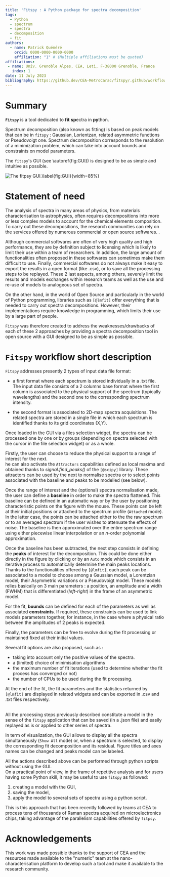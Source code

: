 ```yaml
---
title: 'Fitspy : A Python package for spectra decomposition'
tags:
  - Python
  - spectrum
  - spectra	
  - decomposition
  - fit
authors:
  - name: Patrick Quéméré
    orcid: 0000-0000-0000-0000
    affiliation: "1" # (Multiple affiliations must be quoted)
affiliations:
 - name: Univ. Grenoble Alpes, CEA, Leti, F-38000 Grenoble, France
   index: 1
date: 11 July 2023
bibliography: https://github.dev/CEA-MetroCarac/fitspy/.github/workflows/paper.bib
---
```


# Summary

**`Fitspy`** is a tool dedicated to **fit** **sp**ectra in **py**thon.

Spectrum decomposition (also known as fitting) is based on peak models that can be in `fitspy` : Gaussian, Lorientzan, related asymmetric functions or Pseudovoigt one. Spectrum decomposition corresponds to the resolution of a minimization problem, 
which can take into account bounds and constraints on model parameters.

The `fitspy`'s GUI (see \autoref{fig:GUI}) is designed to be as simple and intuitive as possible.

![The `fitpsy` GUI.\label{fig:GUI}](https://cea-metrocarac.github.io/fitspy/fitspy.png){width=85%}

# Statement of need

The analysis of spectra in many areas of physics, from materials characterisation to astrophysics, often requires decompositions
into more or less complex models to account for the chemical elements composition.
To carry out these decompositions, the research communities can rely on the services offered by numerous commercial or open source softwares. .

Although commercial softwares are often of very high quality and high performance, they are by definition subject to licensing
which is likely to limit their use within a team of researchers. 
In addition, the large amount of functionalities often proposed in these softwares can sometimes make them difficult to use.
Finally, commercial softwares do not always make it easy to export the results in a open format (like .csv), 
or to save all the processing steps to be replayed. 
These 2 last aspects, among others, severely limit the results and models exchanges within research teams as well as the use and re-use of models to analogeous set of spectra.

On the other hand, in the world of Open Source and particularly in the world of Python programming, 
libraries such as `[@lmfit]` offer everything that is needed to carry out spectra decompositions. 
However, their implementations require knowledge in programming, which limits their use by a large part of people.

`Fitspy` was therefore created to address the weaknesses/drawbacks of each of these 2 approaches 
by providing a spectra decomposition tool in open source with a GUI designed to be as simple as possible.

# `Fitspy` workflow short description

 `Fitspy` addresses presently 2 types of input data file format: 

* a first format where each spectrum is stored individually in a .txt file. The input data file consists of a 2 columns base format where the first column is associated to the physical support of the spectrum (typically wavelengths) and the second one to the corresponding spectrum intensity.

* the second format is associated to 2D-map spectra acquisitions.
  The related spectra are stored in a single file in which each spectrum is identified thanks to its grid coordinates (X,Y).
  
Once loaded in the GUI via a files selection widget, the spectra can be processed one by one or by groups (depending on spectra selected with the cursor in the file selection widget) or as a whole.

Firstly, the user can choose to reduce the physical support to a range of interest for the next.<br>
he can also activate the `Attractors` capabilities defined as local maxima and obtained thanks to *signal.find_peaks()* of the `[@scipy]` library. 
These attractors can be used by the next to normalise spectra or to select points associated with
the baseline and peaks to be modelled (see below).

Once the range of interest and the (optional) spectra normalisation made, the user can define a **baseline** in order to make the spectra flattened.
This baseline can be defined in an automatic way or by the user by positioning characteristic points on the figure with the mouse.
These points can be left at their initial positions or attached to the spectrum profile (`Attached` mode). 
In the latter case, the points can be attached either to the the raw spectrum or to an averaged spectrum if the user wishes to attenuate the effects of noise.
The baseline is then approximated over the entire spectrum range using either piecewise linear interpolation or an *n*-order polynomial approximation.

Once the baseline has been subtracted, the next step consists in defining the **peaks** of interest for the decomposition.
This could be done either directly in the figure by clicking or by an `Auto` mode which consists in an iterative process to automatically determine the main peaks locations.<br>
Thanks to the functionalities offered by `[@lmfit]`, each peak can be associated to a model to choose among a Gaussian model,
a Lorentzian model, their Asymmetric variations or a Pseudovoigt model. These models relies basically on 3 main parameters : a position, an amplitude and a width (FWHM) that is differentiated (*left-right*) in the frame of an asymmetric model.<br>

For the fit, **bounds** can be defined for each of the parameters as well as associated **constraints**.
If required, these constraints can be used to link models parameters together, for instance, in the case where a physical ratio between the amplitudes of 2 peaks is expected.

Finally, the parameters can be free to evolve during the fit processing or maintained fixed at their initial values.

Several fit options are also proposed, such as :

* taking into account only the positive values of the spectra.
* a (limited) choice of minimisation algorithms
* the maximum number of fit iterations (used to determine whether the fit process has converged or not)
* the number of CPUs to be used during the fit processing.

At the end of the fit, the fit parameters and the statistics returned by `[@lmfit]` are displayed in related widgets and can be exported in .csv and .txt files respectively.<br><br>


All the processing steps previously described constitute a model in the sense of the `fitspy` application
that can be saved (in a .json file) and easily replayed as is or applied to other series of spectra.

In term of visualization, the GUI allows to display all the spectra simultaneously (`Show All` mode) or,
when a spectrum is selected, to display the corresponding fit decomposition and its residual. 
Figure titles and axes names can be changed and peaks model can be labeled.

All the actions described above can be performed through python scripts without using the GUI.<br>
On a practical point of view, in the frame of repetitive analysis and for users having some Python skill, it may be useful to use `fitspy` as followed:

1. creating a model with the GUI,
2. saving the model,
3. apply the model to several sets of spectra using a python script.

This is this approach that has been recently followed by teams at CEA to process tens of thousands of Raman spectra acquired on microelectronics chips, taking advantage of the parallelism capabilities offered by `fitpsy`.


# Acknowledgements
This work was made possible thanks to the support of CEA and the resources made available to the "numeric" team at the nano-characterisation platform to develop such a tool and make it available to the research community.

